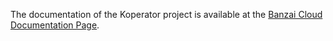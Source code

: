 The documentation of the Koperator project is available at the [Banzai Cloud Documentation Page](https://banzaicloud.com/docs/supertubes/kafka-operator/ssl/).
